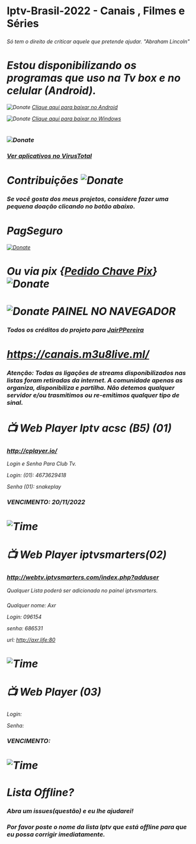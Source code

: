 # Iptv-Brasil-2022 - Canais , Filmes e Séries
### <i class="fa-brands fa-pix">
 Só tem o direito de criticar aquele que pretende ajudar. "Abraham Lincoln"
# Estou disponibilizando os programas que uso na Tv box e no celular (Android).

![Donate](https://emojipedia-us.s3.dualstack.us-west-1.amazonaws.com/thumbs/120/whatsapp/326/selfie_medium-light-skin-tone_1f933-1f3fc_1f3fc.png) 
<a href="https://tinyurl.com/3hrrc9u5" download="filename">Clique aqui para baixar no Android</a>

![Donate](https://emojipedia-us.s3.dualstack.us-west-1.amazonaws.com/thumbs/120/google/346/desktop-computer_1f5a5-fe0f.png) 
<a href="https://tinyurl.com/ycy6wfyp" download="filename">Clique aqui para baixar no Windows</a> 
#
### ![Donate](https://media1.giphy.com/media/26uf7WGUJLbiqIryo/200w.webp?cid=ecf05e47dtwvm3nwvtetzvuacpt4xsh7zjru1qhh8hhnjpjx&rid=200w.webp&ct=g) 
### <a href="https://www.virustotal.com" download="filename">Ver aplicativos no VirusTotal</a> 
# 
# Contribuições ![Donate](https://emojipedia-us.s3.dualstack.us-west-1.amazonaws.com/thumbs/72/google/346/money-bag_1f4b0.png)
### Se você gosta dos meus projetos, considere fazer uma pequena doação clicando no botão abaixo.

# PagSeguro
[![Donate](https://amanj.org.br/wp-content/uploads/2021/11/quero_doar.png)](https://pag.ae/7WsNdZYw6)
# Ou via pix {<a href="https://github.com/Ramys/Iptv-Brasil-2022/issues" download="filename">Pedido Chave Pix</a>}![Donate](https://user-images.githubusercontent.com/33992396/99478353-00e4d600-2933-11eb-8228-4bafe8571507.png)
  
# ![Donate](https://emojipedia-us.s3.dualstack.us-west-1.amazonaws.com/thumbs/120/emojidex/112/television_1f4fa.png) PAINEL NO NAVEGADOR
### Todos os créditos do projeto para <a href="https://github.com/JairPPereira" download="filename">JairPPereira</a>
# https://canais.m3u8live.ml/
 ### <i class="fa-brands fa-pix">
 ### Atenção: <b>Todas as ligações de streams disponibilizados nas listas foram retiradas da internet. A comunidade apenas as organiza, disponibiliza e partilha. Não detemos qualquer servidor e/ou trasmitimos ou re-emitimos qualquer tipo de sinal</b>. 

#  📺 Web Player Iptv acsc (B5) (01)

### http://cplayer.io/ 
Login e Senha Para Club Tv.

Login: (01): 4673629418

Senha (01): snakeplay

### VENCIMENTO: 20/11/2022
# ![Time](https://emojipedia-us.s3.dualstack.us-west-1.amazonaws.com/thumbs/72/whatsapp/326/hourglass-not-done_23f3.png)


#  📺 Web Player iptvsmarters(02)

### http://webtv.iptvsmarters.com/index.php?adduser
Qualquer Lista poderá ser adicionada no painel iptvsmarters.

###
Qualquer nome: Axr

Login: 096154

senha: 686531

url: http://axr.life:80


  
# ![Time](https://emojipedia-us.s3.dualstack.us-west-1.amazonaws.com/thumbs/72/whatsapp/326/hourglass-not-done_23f3.png)


#  📺 Web Player  (03)

### 


Login: 

Senha: 
### VENCIMENTO: 
# ![Time](https://emojipedia-us.s3.dualstack.us-west-1.amazonaws.com/thumbs/72/whatsapp/326/hourglass-not-done_23f3.png)

# Lista Offline?
### Abra um issues(questão) e eu lhe ajudarei!
### Por favor poste o nome da lista Iptv que está offline para que eu possa corrigir imediatamente.



